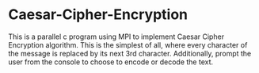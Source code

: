 # Caesar-Cipher-Encryption
This is a parallel c program using MPI to implement Caesar Cipher Encryption algorithm. This is the simplest of all, where every character of the message is replaced by its next 3rd character. Additionally, prompt the user from the console to choose to encode or decode the text.
